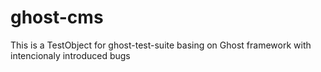 # ghost-cms
This is a TestObject for ghost-test-suite basing on Ghost framework with intencionaly introduced bugs
